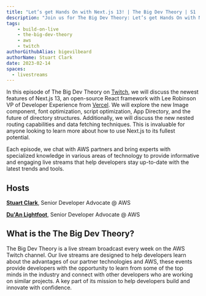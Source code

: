 ```yaml
---
title: "Let’s get Hands On with Next.js 13! | The Big Dev Theory | S1 | Ep.5 Show Notes"
description: "Join us for The Big Dev Theory: Let’s get Hands On with Next.js 13 with Vercel"
tags:
    - build-on-live
    - the-big-dev-theory
    - aws
    - twitch
authorGithubAlias: bigevilbeard
authorName: Stuart Clark
date: 2023-02-14
spaces:
  - livestreams
---
```


In this episode of The Big Dev Theory on [Twitch](https://www.twitch.tv/videos/1777992194), we will discuss the newest features of Next.js 13, an open-source React framework with Lee Robinson VP of Developer Experience from [Vercel](https://vercel.com/). We will explore the new Image component, font optimization, script optimization, App Directory, and the future of directory structures. Additionally, we will discuss the new nested routing capabilities and data fetching techniques. This is invaluable for anyone looking to learn more about how to use Next.js to its fullest potential.


Each episode, we chat with AWS partners and bring experts with specialized knowledge in various areas of technology to provide informative and engaging live streams that help developers stay up-to-date with the latest trends and tools.

## Hosts

[**Stuart Clark**](https://twitter.com/bigevilbeard), Senior Developer Advocate @ AWS

[**Du'An Lightfoot**](https://twitter.com/labeveryday), Senior Developer Advocate @ AWS

## What is the The Big Dev Theory?

 The Big Dev Theory is a live stream broadcast every week on the AWS Twitch channel. Our live streams are designed to help developers learn about the advantages of our partner technologies and AWS, these events provide developers with the opportunity to learn from some of the top minds in the industry and connect with other developers who are working on similar projects. A key part of its mission to help developers build and innovate with confidence.